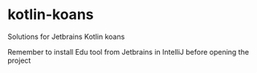 # kotlin-koans
Solutions for Jetbrains Kotlin koans

Remember to install Edu tool from Jetbrains in IntelliJ before opening the project
